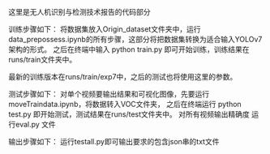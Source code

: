 这里是无人机识别与检测技术报告的代码部分

训练步骤如下：
将数据集放入Origin_dataset文件夹中，运行data_prepossess.ipynb的所有步骤，这部分将把数据集转换为适合输入YOLOv7架构的形式。
之后在终端中输入 python train.py 即可开始训练，训练结果在runs/train文件夹中。

最新的训练版本在runs/train/exp7中，之后的测试也将使用这里的参数。

测试步骤如下：
对单个视频要输出结果和可视化图像，先要运行moveTraindata.ipynb，将数据转入VOC文件夹，
之后在终端运行 python test.py 即开始测试，测试结果在runs/test文件夹中。
对所有视频输出精确度 运行eval.py 文件

输出步骤如下：
运行testall.py即可输出要求的包含json串的txt文件